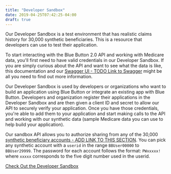 ```yaml
---
title: "Developer Sandbox"
date: 2019-04-25T07:42:25-04:00
draft: true
---
```


Our Developer Sandbox is a test environment that has realistic claims history for 30,000 synthetic beneficiaries. This is a resource that developers can use to test their application.

To start interacting with the Blue Button 2.0 API and working with Medicare data, you'll first need to have valid credentials in our Developer Sandbox. If you are simply curious about the API and want to see what the data is like, this documentation and our [Swagger UI - TODO Link to Swagger](#) might be all you need to find out more information.

Our Developer Sandbox is used by developers or organizations who want to build an application using Blue Button or integrate an existing app with Blue Button. Developers and organization register their applications in the Developer Sandbox and are then given a client ID and secret to allow our API to securely verify your application. Once you have those credentials, you're able to add them to your application and start making calls to the API and working with our synthetic data (sample Medicare data you can use to help build your application).

Our sandbox API allows you to authorize sharing from any of the 30,000 [synthetic beneficiary accounts - ADD LINK TO THIS SECTION](#). You can pick any synthetic account with a `userid` in the range `BBUser00000` to `BBUser29999`. The password for each account follows the format: `PWxxxxx!` where `xxxxx` corresponds to the five digit number used in the userid.

<a class="doc-button" href="#">Check Out the Developer Sandbox</a>
